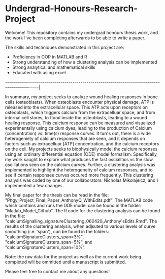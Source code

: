 # Undergrad-Honours-Research-Project
Welcome! This repository contains my undergrad honours thesis work, and the work I've been completing afterwards to be able to write a paper. 

The skills and techniques demonstrated in this project are: 
- Proficiency in OOP in MATLAB and R 
- Strong understanding of how a clustering analysis can be implemented 
- Strong analytical and mathematical skills
- Educated with using excel 

-----------------------------------------------------------------------------------------------|

In summary, my project seeks to analyze wound healing responses in bone cells (osteoblasts). When osteoblasts encounter physical damage, ATP is released into the extracellular space. This ATP acts upon receptors on osteoblasts, which triggers calcium from the extracelluar space, and from internal cell stores, to flood inside the osteoblasts, leading to a wound healing response. This calcium response can be measured and visualized experimentally using calcium dyes, leading to the production of Calcium (concentration) vs. time(s) response curves. It turns out, there is a wide heterogeniety of calcium responses that are seen, and it depends on factors such as extracelluar [ATP] concentration, and the calcium receptors on the cell. My projects seeks to biophysically model the calcium reponses using an ordinary differential equation (ODE) model formalism. Specifically, my work saught to explore what produces the fast oscialltios vs the slow oscillations seen on the calcium curves. Further, a clustering analysis was implemented to highlight the heterogeneity of calcium responses, and to see if certain responsee curves occured more frequently. This clustering analysis was coded by one of our collaborators: Nicholas Mikolajeicz, and I implemented a few changes. 

My final paper for the thesis can be read in the file: "Phgy_Project_Final_Paper_AnthonyQ_WithEdits.pdf". The MATLAB code which contains and runs the ODE model can be found in the folder: "Matlab_Model_Github". The R code for the clustering analysis can be found in the file: "calciumSignalling_signatureClustering_060420_Anthony'sEdits.Rmd". The results of the clustering analysis, when adjsuted to various levels of curve smoothing (i.e. 'span'), can be found in the folders: "calciumSignatureClusters_span=3%", "calciumSignatureClusters_span=5%", and "calciumSignatureClusters_span=10%". 

Note: the raw data for the project as well as the current work being completed will be ommitted until a manuscript is submitted. 

Please feel free to contact me about any questions!



